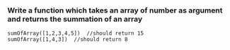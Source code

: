 ### Write a function which takes an array of number as argument and returns the summation of an array

```
sumOfArray([1,2,3,4,5])  //should return 15
sumOfArray([1,4,3])  //should return 8
```